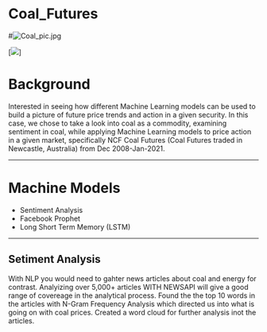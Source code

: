 # Coal_Futures
#![Coal_pic.jpg]("Pics/Coal_pic.jpg")

[<img src="Pics/Coal_pic.Jjpg"/>]
# Background 
 Interested in seeing how different Machine Learning models can be used to build a picture of future price trends and action in a given security.
In this case, we chose to take a look into coal as a commodity, examining sentiment in coal, while applying Machine Learning models to price action in a given market, specifically NCF Coal Futures (Coal Futures traded in Newcastle, Australia) from Dec 2008-Jan-2021.

---

# Machine Models 
- Sentiment Analysis
- Facebook Prophet
- Long Short Term Memory (LSTM)

---

## Setiment Analysis 
  With NLP you would need to gahter news articles about coal and energy for contrast. 
  Analyizing over 5,000+ articles WITH NEWSAPI will give a good range of covereage in the analytical process.
  Found the the top 10 words in the articles with N-Gram Frequency Analysis which directed us into what is going on with coal prices.
  Created a word cloud for further analysis inot the articles. 
  




